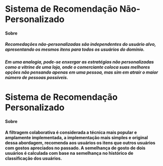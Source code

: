 # Sistema de Recomendação Não-Personalizado

#### Sobre

##### Recomedações não-personalizadas são independentes do usuário alvo, apresentando os mesmos itens para todos os usuários do domínio.
##### Em uma analogia, pode-se enxergar as estratégias não personalizadas como a vitrine de uma loja, onde o comerciante coloca suas melhores opções não pensando apenas em uma pessoa, mas sim em atrair o maior número de pessoas possíveis.


# Sistema de Recomendação Personalizado

#### Sobre

#### A filtragem colaborativa é considerada a técnica mais popular e amplamente implementada, a implementação mais simples e original dessa abordagem, recomenda aos usuários os itens que outros usuários com gostos apreciados no passado. A semelhança de gosto de dois usuários é calculada com base na semelhança no histórico de classificação dos usuários.

